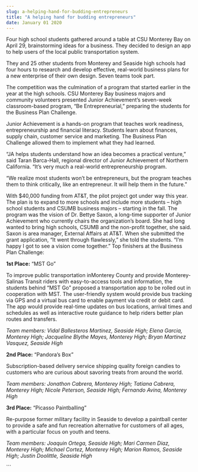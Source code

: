 ```yaml
---
slug: a-helping-hand-for-budding-entrepreneurs
title: "A helping hand for budding entrepreneurs"
date: January 01 2020
---
```


 
<p>
  Four high school students gathered around a table at CSU Monterey Bay on April
  29, brainstorming ideas for a business. They decided to design an app to help
  users of the local public transportation system.
</p>
<p>
  They and 25 other students from Monterey and Seaside high schools had four
  hours to research and develop effective, real&#45;world business plans for a
  new enterprise of their own design. Seven teams took part.
</p>
<p>
  The competition was the culmination of a program that started earlier in the
  year at the high schools. CSU Monterey Bay business majors and community
  volunteers presented Junior Achievement’s seven&#45;week classroom&#45;based
  program, “Be Entrepreneurial,” preparing the students for the Business Plan
  Challenge.
</p>
<p>
  Junior Achievement is a hands&#45;on program that teaches work readiness,
  entrepreneurship and financial literacy. Students learn about finances, supply
  chain, customer service and marketing. The Business Plan Challenge allowed
  them to implement what they had learned.
</p>
<p>
  “JA helps students understand how an idea becomes a practical venture,” said
  Taran Barca&#45;Hall, regional director of Junior Achievement of Northern
  California. “It’s very much a real&#45;world entrepreneurship program.
</p>
<p>
  “We realize most students won’t be entrepreneurs, but the program teaches them
  to think critically, like an entrepreneur. It will help them in the future.”
</p>
<p>
  With $40,000 funding from AT&amp;T, the pilot project got under way this year.
  The plan is to expand to more schools and include more students – high school
  students and CSUMB business majors – starting in the fall. The program was the
  vision of Dr. Bettye Saxon, a long&#45;time supporter of Junior Achievement
  who currently chairs the organization’s board. She had long wanted to bring
  high schools, CSUMB and the non&#45;profit together, she said. Saxon is area
  manager, External Affairs at AT&amp;T. When she submitted the grant
  application, “It went through flawlessly,” she told the students. “I’m happy I
  got to see a vision come together.” Top finishers at the Business Plan
  Challenge:
</p>
<p><strong>1st Place:</strong> “MST Go”</p>
<p>
  To improve public transportation inMonterey County and provide
  Monterey&#45;Salinas Transit riders with easy&#45;to&#45;access tools and
  information, the students behind “MST Go” proposed a transportation app to be
  rolled out in cooperation with MST. The user&#45;friendly system would provide
  bus tracking via GPS and a virtual bus card to enable payment via credit or
  debit card. The app would provide real&#45;time updates on bus locations,
  arrival times and schedules as well as interactive route guidance to help
  riders better plan routes and transfers.
</p>
<p>
  <em
    >Team members: Vidal Ballesteros Martinez, Seaside High; Elena Garcia,
    Monterey High; Jacqueline Blythe Mayes, Monterey High; Bryan Martinez
    Vasquez, Seaside High</em
  >
</p>
<p><strong>2nd Place:</strong> “Pandora’s Box”</p>
<p>
  Subscription&#45;based delivery service shipping quality foreign candies to
  customers who are curious about savoring treats from around the world.
</p>
<p>
  <em
    >Team members: Jonathon Cabrera, Monterey High; Tatiana Cabrera, Monterey
    High; Nicole Peterson, Seaside High; Fernando Avina, Monterey High</em
  >
</p>
<p><strong>3rd Place:</strong> “Picasso Paintballing”</p>
<p>
  Re&#45;purpose former military facility in Seaside to develop a paintball
  center to provide a safe and fun recreation alternative for customers of all
  ages, with a particular focus on youth and teens.
</p>
<p>
  <em
    >Team members: Joaquin Ortega, Seaside High; Mari Carmen Diaz, Monterey
    High; Michael Cortez, Monterey High; Marion Ramos, Seaside High; Justin
    Doolittle, Seaside High</em
  >
</p>
```
